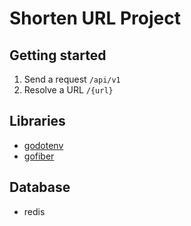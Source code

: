 # Shorten URL Project

## Getting started

1. Send a request `/api/v1`
2. Resolve a URL `/{url}`

## Libraries

- [godotenv](https://github.com/joho/godotenv)
- [gofiber](https://gofiber.io/)

## Database

- redis
